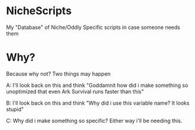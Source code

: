# NicheScripts
My "Database" of Niche/Oddly Specific scripts in case someone needs them

# Why?
Because why not? Two things may happen

A: I'll look back on this and think "Goddamnit how did i make something so unoptimized that even Ark Survival runs faster than this"

B: I'll look back on this and think "Why did i use this variable name? It looks stupid"

C: Why did i make something so specific? Either way i'll be needing this.
